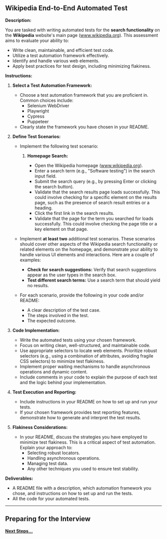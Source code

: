 ## Wikipedia End-to-End Automated Test

**Description:**

You are tasked with writing automated tests for the **search functionality** on the **Wikipedia** website's main page (www.wikipedia.org). This assessment aims to evaluate your ability to:

- Write clean, maintainable, and efficient test code.
- Utilize a test automation framework effectively.
- Identify and handle various web elements.
- Apply best practices for test design, including minimizing flakiness.

**Instructions:**

1.  **Select a Test Automation Framework:**

    - Choose a test automation framework that you are proficient in. Common choices include:
      - Selenium WebDriver
      - Playwright
      - Cypress
      - Puppeteer
    - Clearly state the framework you have chosen in your README.

2.  **Define Test Scenarios:**

    - Implement the following test scenario:

      1.  **Homepage Search:**

          - Open the Wikipedia homepage (www.wikipedia.org).
          - Enter a search term (e.g., "Software testing") in the search input field.
          - Submit the search query (e.g., by pressing Enter or clicking the search button).
          - Validate that the search results page loads successfully. This could involve checking for a specific element on the results page, such as the presence of search result entries or a heading.
          - Click the first link in the search results.
          - Validate that the page for the term you searched for loads successfully. This could involve checking the page title or a key element on that page.

    - Implement **at least two** additional test scenarios. These scenarios should cover other aspects of the Wikipedia search functionality or related elements on the homepage, and demonstrate your ability to handle various UI elements and interactions. Here are a couple of examples:

      - **Check for search suggestions:** Verify that search suggestions appear as the user types in the search box.
      - **Test different search terms:** Use a search term that should yield no results.

    - For each scenario, provide the following in your code and/or README:

      - A clear description of the test case.
      - The steps involved in the test.
      - The expected outcome.

3.  **Code Implementation:**

    - Write the automated tests using your chosen framework.
    - Focus on writing clean, well-structured, and maintainable code.
    - Use appropriate selectors to locate web elements. Prioritize robust selectors (e.g., using a combination of attributes, avoiding fragile CSS selectors) to minimize test flakiness.
    - Implement proper waiting mechanisms to handle asynchronous operations and dynamic content.
    - Include comments in your code to explain the purpose of each test and the logic behind your implementation.

4.  **Test Execution and Reporting:**

    - Include instructions in your README on how to set up and run your tests.
    - If your chosen framework provides test reporting features, demonstrate how to generate and interpret the test results.

5.  **Flakiness Considerations:**

    - In your README, discuss the strategies you have employed to minimize test flakiness. This is a critical aspect of test automation. Explain your approach to:
      - Selecting robust locators.
      - Handling asynchronous operations.
      - Managing test data.
      - Any other techniques you used to ensure test stability.

**Deliverables:**

- A README file with a description, which automation framework you chose, and instructions on how to set up and run the tests.
- All the code for your automated tests.

---

## Preparing for the Interview

**[Next Steps...](../../next-steps.md)**
